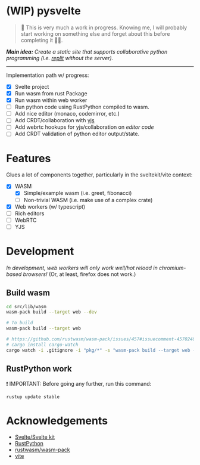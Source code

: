 # (WIP) pysvelte

> 👋 This is very much a work in progress. Knowing me, I will probably start working on something else and forget about this before completing it 🤷‍♂️.

_**Main idea:** Create a static site that supports collaborative python programming (i.e. [replit](https://replit.com/) without the server)._

---

Implementation path w/ progress:

- [x] Svelte project
- [x] Run wasm from rust Package
- [x] Run wasm within web worker
- [ ] Run python code using RustPython compiled to wasm.
- [ ] Add nice editor (monaco, codemirror, etc.)
- [ ] Add CRDT/collaboration with [yjs](https://docs.yjs.dev/)
- [ ] Add webrtc hookups for yjs/collaboration on _editor code_
- [ ] Add CRDT validation of python editor output/state.

# Features

Glues a lot of components together, particularly in the sveltekit/vite context:

- [x] WASM
  - [x] Simple/example wasm (i.e. greet, fibonacci)
  - [ ] Non-trivial WASM (i.e. make use of a complex crate)
- [x] Web workers (w/ typescript)
- [ ] Rich editors
- [ ] WebRTC
- [ ] YJS

# Development

_In development, web workers will only work well/hot reload in chromium-based browsers!_ (Or, at least, firefox does not work.)

## Build wasm

```bash
cd src/lib/wasm
wasm-pack build --target web --dev

# To build
wasm-pack build --target web

# https://github.com/rustwasm/wasm-pack/issues/457#issuecomment-457024036
# cargo install cargo-watch
cargo watch -i .gitignore -i "pkg/*" -s "wasm-pack build --target web --dev"
```

## RustPython work

❗ IMPORTANT: Before going any further, run this command:

```bash
rustup update stable
```

# Acknowledgements

- [Svelte/Svelte kit](kit.svelte.dev)
- [RustPython](https://github.com/RustPython/RustPython)
- [rustwasm/wasm-pack](https://github.com/rustwasm/wasm-pack)
- [vite](https://vitejs.dev/)
